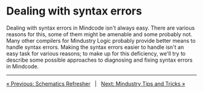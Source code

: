 # Dealing with syntax errors

Dealing with syntax errors in Mindcode isn't always easy. There are various reasons for this, some of them might be 
amenable and some probably not. Many other compilers for Mindustry Logic probably provide better means to handle syntax 
errors. Making the syntax errors easier to handle isn't an easy task for various reasons; to make up for this 
deficiency, we'll try to describe some possible approaches to diagnosing and fixing syntax errors in Mindcode.

---

[« Previous: Schematics Refresher](TOOLS-REFRESHER.markdown) &nbsp; | &nbsp;
[Next: Mindustry Tips and Tricks »](MINDUSTRY-TIPS-N-TRICKS.markdown)
